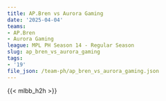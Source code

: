 ```yaml
---
title: AP.Bren vs Aurora Gaming
date: '2025-04-04'
teams:
- AP.Bren
- Aurora Gaming
league: MPL PH Season 14 - Regular Season
slug: ap_bren_vs_aurora_gaming
tags:
- '19'
file_json: /team-ph/ap_bren_vs_aurora_gaming.json
---
```


{{< mlbb_h2h >}}
